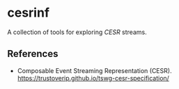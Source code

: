 # cesrinf

A collection of tools for exploring _CESR_ streams.

## References

- Composable Event Streaming Representation (CESR). https://trustoverip.github.io/tswg-cesr-specification/
